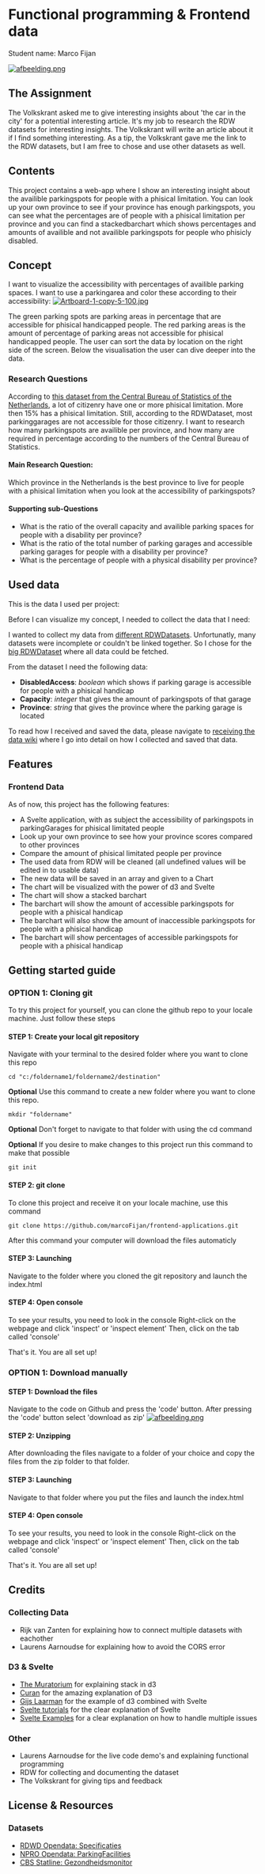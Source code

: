 # Functional programming & Frontend data

Student name: Marco Fijan

[![afbeelding.png](https://i.postimg.cc/Xv8q0qbH/afbeelding.png)](https://postimg.cc/wt1gX63L)

## The Assignment

The Volkskrant asked me to give interesting insights about 'the car in the city' for a potential interesting article. It's my job to research the RDW datasets for interesting insights. The Volkskrant will write an article about it if I find something interesting. As a tip, the Volkskrant gave me the link to the RDW datasets, but I am free to chose and use other datasets as well.

## Contents

This project contains a web-app where I show an interesting insight about the availible parkingspots for people with a phisical limitation. You can look up your own province to see if your province has enough parkingspots, you can see what the percentages are of people with a phisical limitation per province and you can find a stackedbarchart which shows percentages and amounts of availible and not availible parkingspots for people who phisicly disabled.

## Concept

I want to visualize the accessibility with percentages of availible parking spaces. I want to use a parkingarea and color these according to their accessibility:
[![Artboard-1-copy-5-100.jpg](https://i.postimg.cc/PrXQF6j2/Artboard-1-copy-5-100.jpg)](https://postimg.cc/xqZmX3qz)

The green parking spots are parking areas in percentage that are accessible for phisical handicapped people. The red parking areas is the amount of percentage of parking areas not accessible for phisical handicapped people.
The user can sort the data by location on the right side of the screen.
Below the visualisation the user can dive deeper into the data.

### Research Questions

According to [this dataset from the Central Bureau of Statistics of the Netherlands](https://opendata.cbs.nl/statline/#/CBS/nl/dataset/83674NED/table?ts=1603802261246), a lot of citizenry have one or more phisical limitation. More then 15% has a phisical limitation. Still, according to the RDWDataset, most parkinggarages are not accessible for those citizenry. I want to research how many parkingspots are availible per province, and how many are required in percentage according to the numbers of the Central Bureau of Statistics.

#### Main Research Question:

Which province in the Netherlands is the best province to live for people with a phisical limitation when you look at the accessibility of parkingspots?

#### Supporting sub-Questions

- What is the ratio of the overall capacity and availible parking spaces for people with a disability per province?
- What is the ratio of the total number of parking garages and accessible parking garages for people with a disability per province?
- What is the percentage of people with a physical disability per province?

## Used data

This is the data I used per project:

Before I can visualize my concept, I needed to collect the data that I need:

I wanted to collect my data from [different RDWDatasets](https://opendata.rdw.nl/browse?category=Parkeren&provenance=official&page=1). Unfortunatly, many datasets were incomplete or couldn't be linked together. So I chose for the [big RDWDataset](https://npropendata.rdw.nl/parkingdata/v2/) where all data could be fetched.

From the dataset I need the following data:

- **DisabledAccess**: _boolean_ which shows if parking garage is accessible for people with a phisical handicap
- **Capacity**: _integer_ that gives the amount of parkingspots of that garage
- **Province**: _string_ that gives the province where the parking garage is located

To read how I received and saved the data, please navigate to [receiving the data wiki](https://github.com/marcoFijan/frontend-data/wiki/Ophalen-van-Data) where I go into detail on how I collected and saved that data.

## Features

### Frontend Data

As of now, this project has the following features:

- A Svelte application, with as subject the accessibility of parkingspots in parkingGarages for phisical limitated people
- Look up your own province to see how your province scores compared to other provinces
- Compare the amount of phisical limitated people per province
- The used data from RDW will be cleaned (all undefined values will be edited in to usable data)
- The new data will be saved in an array and given to a Chart
- The chart will be visualized with the power of d3 and Svelte
- The chart will show a stacked barchart
- The barchart will show the amount of accessible parkingspots for people with a phisical handicap
- The barchart will also show the amount of inaccessible parkingspots for people with a phisical handicap
- The barchart will show percentages of accessible parkingspots for people with a phisical handicap

## Getting started guide

### OPTION 1: Cloning git

To try this project for yourself, you can clone the github repo to your locale machine. Just follow these steps

#### STEP 1: Create your local git repository

Navigate with your terminal to the desired folder where you want to clone this repo

```
cd "c:/foldername1/foldername2/destination"
```

**Optional** Use this command to create a new folder where you want to clone this repo.

```
mkdir "foldername"
```

**Optional** Don't forget to navigate to that folder with using the cd command

**Optional** If you desire to make changes to this project run this command to make that possible

```
git init
```

#### STEP 2: git clone

To clone this project and receive it on your locale machine, use this command

```
git clone https://github.com/marcoFijan/frontend-applications.git
```

After this command your computer will download the files automaticly

#### STEP 3: Launching

Navigate to the folder where you cloned the git repository and launch the index.html

#### STEP 4: Open console

To see your results, you need to look in the console
Right-click on the webpage and click 'inspect' or 'inspect element'
Then, click on the tab called 'console'

That's it. You are all set up!

### OPTION 1: Download manually

#### STEP 1: Download the files

Navigate to the code on Github and press the 'code' button. After pressing the 'code' button select 'download as zip'
[![afbeelding.png](https://i.postimg.cc/4xkw1zt8/afbeelding.png)](https://postimg.cc/9rbGmwLT)

#### STEP 2: Unzipping

After downloading the files navigate to a folder of your choice and copy the files from the zip folder to that folder.

#### STEP 3: Launching

Navigate to that folder where you put the files and launch the index.html

#### STEP 4: Open console

To see your results, you need to look in the console
Right-click on the webpage and click 'inspect' or 'inspect element'
Then, click on the tab called 'console'

That's it. You are all set up!

## Credits

### Collecting Data

- Rijk van Zanten for explaining how to connect multiple datasets with eachother
- Laurens Aarnoudse for explaining how to avoid the CORS error

### D3 & Svelte

- [The Muratorium](https://www.youtube.com/watch?v=bXN9anQN_kQ&t) for explaining stack in d3
- [Curan](https://www.youtube.com/watch?v=_8V5o2UHG0E&t=17327s&ab_channel=freeCodeCamp.org) for the amazing explanation of D3
- [Gijs Laarman](https://github.com/gijslaarman/d3-svelte) for the example of d3 combined with Svelte
- [Svelte tutorials](https://svelte.dev/tutorial/basics) for the clear explanation of Svelte
- [Svelte Examples](https://svelte.dev/examples#hello-world) for a clear explanation on how to handle multiple issues

### Other

- Laurens Aarnoudse for the live code demo's and explaining functional programming
- RDW for collecting and documenting the dataset
- The Volkskrant for giving tips and feedback

## License & Resources

### Datasets

- [RDWD Opendata: Specificaties](https://opendata.rdw.nl/resource/b3us-f26s.json)
- [NPRO Opendata: ParkingFacilities](https://npropendata.rdw.nl/parkingdata/v2/)
- [CBS Statline: Gezondheidsmonitor](https://opendata.cbs.nl/statline/#/CBS/nl/dataset/83674NED/table?ts=1603802261246)

